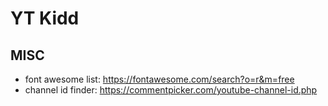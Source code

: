 # YT Kidd

## MISC
- font awesome list: https://fontawesome.com/search?o=r&m=free
- channel id finder: https://commentpicker.com/youtube-channel-id.php